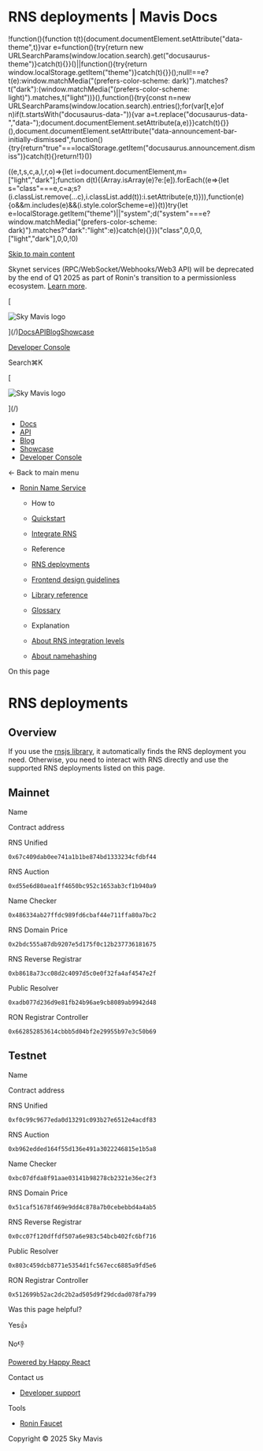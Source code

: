 # RNS deployments | Mavis Docs

!function(){function t(t){document.documentElement.setAttribute("data-theme",t)}var e=function(){try{return new URLSearchParams(window.location.search).get("docusaurus-theme")}catch(t){}}()||function(){try{return window.localStorage.getItem("theme")}catch(t){}}();null!==e?t(e):window.matchMedia("(prefers-color-scheme: dark)").matches?t("dark"):(window.matchMedia("(prefers-color-scheme: light)").matches,t("light"))}(),function(){try{const n=new URLSearchParams(window.location.search).entries();for(var\[t,e\]of n)if(t.startsWith("docusaurus-data-")){var a=t.replace("docusaurus-data-","data-");document.documentElement.setAttribute(a,e)}}catch(t){}}(),document.documentElement.setAttribute("data-announcement-bar-initially-dismissed",function(){try{return"true"===localStorage.getItem("docusaurus.announcement.dismiss")}catch(t){}return!1}())

((e,t,s,c,a,l,r,o)=>{let i=document.documentElement,m=\["light","dark"\];function d(t){(Array.isArray(e)?e:\[e\]).forEach((e=>{let s="class"===e,c=a;s?(i.classList.remove(...c),i.classList.add(t)):i.setAttribute(e,t)})),function(e){o&&m.includes(e)&&(i.style.colorScheme=e)}(t)}try{let e=localStorage.getItem("theme")||"system";d("system"===e?window.matchMedia("(prefers-color-scheme: dark)").matches?"dark":"light":e)}catch(e){}})("class",0,0,0,\["light","dark"\],0,0,!0)

[Skip to main content](#__docusaurus_skipToContent_fallback)

Skynet services (RPC/WebSocket/Webhooks/Web3 API) will be deprecated by the end of Q1 2025 as part of Ronin's transition to a permissionless ecosystem. [Learn more](/deprecation-notice).

[

![Sky Mavis logo](/img/logo-dark.png)

](/)[Docs](/)[API](/api)[Blog](/blog)[Showcase](/showcase)

[Developer Console](https://developers.skymavis.com/console/applications/)

Search⌘K

[

![Sky Mavis logo](/img/logo-dark.png)

](/)

-   [Docs](/)
-   [API](/api)
-   [Blog](/blog)
-   [Showcase](/showcase)
-   [Developer Console](https://developers.skymavis.com/console/applications/)

← Back to main menu

-   [Ronin Name Service](/ronin/rns)
    
    -   How to
        
    -   [Quickstart](/ronin/rns/guides/rns-quickstart)
    -   [Integrate RNS](/ronin/rns/guides/integrate-rns)
    -   Reference
        
    -   [RNS deployments](/ronin/rns/reference/deployments)
    -   [Frontend design guidelines](/ronin/rns/reference/frontend-guidelines)
    -   [Library reference](/ronin/rns/reference/rnsjs)
    -   [Glossary](/ronin/rns/reference/glossary)
    -   Explanation
        
    -   [About RNS integration levels](/ronin/rns/explanation/integration)
    -   [About namehashing](/ronin/rns/explanation/namehash)

On this page

# RNS deployments

## Overview[​](/ronin/rns/reference/deployments#overview "Direct link to Overview")

If you use the [rnsjs library](/ronin/rns/reference/rnsjs), it automatically finds the RNS deployment you need. Otherwise, you need to interact with RNS directly and use the supported RNS deployments listed on this page.

## Mainnet[​](/ronin/rns/reference/deployments#mainnet "Direct link to Mainnet")

Name

Contract address

RNS Unified

`0x67c409dab0ee741a1b1be874bd1333234cfdbf44`

RNS Auction

`0xd55e6d80aea1ff4650bc952c1653ab3cf1b940a9`

Name Checker

`0x486334ab27ffdc989fd6cbaf44e711ffa80a7bc2`

RNS Domain Price

`0x2bdc555a87db9207e5d175f0c12b237736181675`

RNS Reverse Registrar

`0xb8618a73cc08d2c4097d5c0e0f32fa4af4547e2f`

Public Resolver

`0xadb077d236d9e81fb24b96ae9cb8089ab9942d48`

RON Registrar Controller

`0x662852853614cbbb5d04bf2e29955b97e3c50b69`

## Testnet[​](/ronin/rns/reference/deployments#testnet "Direct link to Testnet")

Name

Contract address

RNS Unified

`0xf0c99c9677eda0d13291c093b27e6512e4acdf83`

RNS Auction

`0xb962edded164f55d136e491a3022246815e1b5a8`

Name Checker

`0xbc07dfda8f91aae03141b98278cb2321e36ec2f3`

RNS Domain Price

`0x51caf51678f469e9dd4c878a7b0cebebbd4a4ab5`

RNS Reverse Registrar

`0x0cc07f120dffdf507a6e983c54bcb402fc6bf716`

Public Resolver

`0x803c459dcb8771e5354d1fc567ecc6885a9fd5e6`

RON Registrar Controller

`0x512699b52ac2dc2b2ad505d9f29dcdad078fa799`

Was this page helpful?

Yes👍

No👎

[Powered by Happy React](https://happyreact.com/?utm_source=https://docs.skymavis.com&utm_medium=widget&utm_campaign=footer)

Contact us

-   [Developer support](mailto:developersupport@skymavis.com)

Tools

-   [Ronin Faucet](https://faucet.roninchain.com/)

Copyright © 2025 Sky Mavis